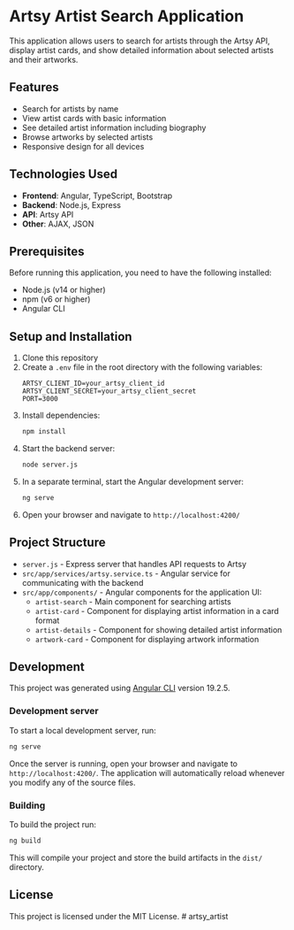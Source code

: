 # Artsy Artist Search Application

This application allows users to search for artists through the Artsy API, display artist cards, and show detailed information about selected artists and their artworks.

## Features

- Search for artists by name
- View artist cards with basic information
- See detailed artist information including biography
- Browse artworks by selected artists
- Responsive design for all devices

## Technologies Used

- **Frontend**: Angular, TypeScript, Bootstrap
- **Backend**: Node.js, Express
- **API**: Artsy API
- **Other**: AJAX, JSON

## Prerequisites

Before running this application, you need to have the following installed:

- Node.js (v14 or higher)
- npm (v6 or higher)
- Angular CLI

## Setup and Installation

1. Clone this repository
2. Create a `.env` file in the root directory with the following variables:
   ```
   ARTSY_CLIENT_ID=your_artsy_client_id
   ARTSY_CLIENT_SECRET=your_artsy_client_secret
   PORT=3000
   ```
3. Install dependencies:
   ```bash
   npm install
   ```
4. Start the backend server:
   ```bash
   node server.js
   ```
5. In a separate terminal, start the Angular development server:
   ```bash
   ng serve
   ```
6. Open your browser and navigate to `http://localhost:4200/`

## Project Structure

- `server.js` - Express server that handles API requests to Artsy
- `src/app/services/artsy.service.ts` - Angular service for communicating with the backend
- `src/app/components/` - Angular components for the application UI:
  - `artist-search` - Main component for searching artists
  - `artist-card` - Component for displaying artist information in a card format
  - `artist-details` - Component for showing detailed artist information
  - `artwork-card` - Component for displaying artwork information

## Development

This project was generated using [Angular CLI](https://github.com/angular/angular-cli) version 19.2.5.

### Development server

To start a local development server, run:

```bash
ng serve
```

Once the server is running, open your browser and navigate to `http://localhost:4200/`. The application will automatically reload whenever you modify any of the source files.

### Building

To build the project run:

```bash
ng build
```

This will compile your project and store the build artifacts in the `dist/` directory.

## License

This project is licensed under the MIT License.
#   a r t s y _ a r t i s t  
 